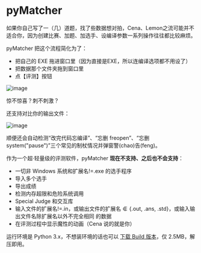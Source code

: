 # pyMatcher

如果你自己写了一（几）道题，找了些数据想对拍，Cena、Lemon之流可能并不适合你，因为创建比赛、加题、加选手、设编译参数一系列操作往往都比较麻烦。

pyMatcher 把这个流程简化为了：

- 把自己的 EXE 拖进窗口里（因为直接是EXE，所以连编译选项都不用设了）
- 把数据那个文件夹拖到窗口里
- 点【评测】按钮

![image](https://user-images.githubusercontent.com/6646473/27003330-d0ce0daa-4e26-11e7-9cd6-00c7d42eb6ab.png)

惊不惊喜？刺不刺激？

还支持对比你的输出文件：

![image](https://user-images.githubusercontent.com/6646473/27003344-32f14146-4e27-11e7-95c2-8e42a6814c33.png)

顺便还会自动检测“改完代码忘编译”、“忘删 freopen”、“忘删 system("pause")”三个常见的制杖情况并弹窗警(chao)告(feng)。

作为一个超·轻量级的评测软件，pyMatcher **现在不支持、之后也不会支持**：
- 一切非 Windows 系统和扩展名!=.exe 的选手程序
- 导入多个选手
- 导出成绩
- 检测内存超限和危险系统调用
- Special Judge 和交互库
- 输入文件的扩展名!=.in，或输出文件的扩展名 ∉ {.out, .ans, .std}，或输入输出文件名除扩展名以外不完全相同 的数据
- 在评测过程中显示魔性的动画（Cena 说的就是你）

运行环境是 Python 3.x，不想装环境的话也可以 [下载 Build 版本](http://s.xmcp.ml/matcher.7z)，仅 2.5MB，解压即用。
